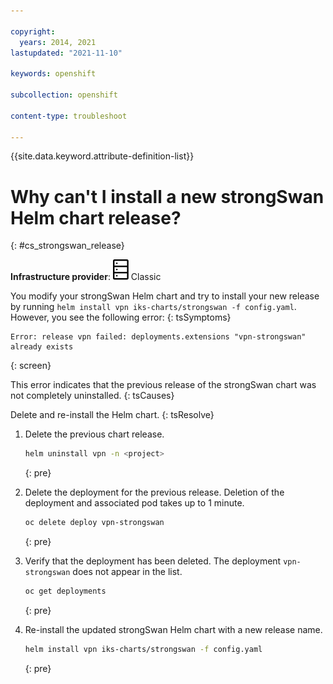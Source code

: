 ```yaml
---

copyright: 
  years: 2014, 2021
lastupdated: "2021-11-10"

keywords: openshift

subcollection: openshift

content-type: troubleshoot

---
```


{{site.data.keyword.attribute-definition-list}}


# Why can't I install a new strongSwan Helm chart release?
{: #cs_strongswan_release}

**Infrastructure provider**: ![Classic infrastructure provider icon.](images/icon-classic-2.svg) Classic


You modify your strongSwan Helm chart and try to install your new release by running `helm install vpn iks-charts/strongswan -f config.yaml`. However, you see the following error:
{: tsSymptoms}

```
Error: release vpn failed: deployments.extensions "vpn-strongswan" already exists
```
{: screen}


This error indicates that the previous release of the strongSwan chart was not completely uninstalled.
{: tsCauses}

Delete and re-install the Helm chart.
{: tsResolve}

1. Delete the previous chart release.
    ```sh
    helm uninstall vpn -n <project>
    ```
    {: pre}

2. Delete the deployment for the previous release. Deletion of the deployment and associated pod takes up to 1 minute.
    ```sh
    oc delete deploy vpn-strongswan
    ```
    {: pre}

3. Verify that the deployment has been deleted. The deployment `vpn-strongswan` does not appear in the list.
    ```sh
    oc get deployments
    ```
    {: pre}

4. Re-install the updated strongSwan Helm chart with a new release name.
    ```sh
    helm install vpn iks-charts/strongswan -f config.yaml
    ```
    {: pre}






